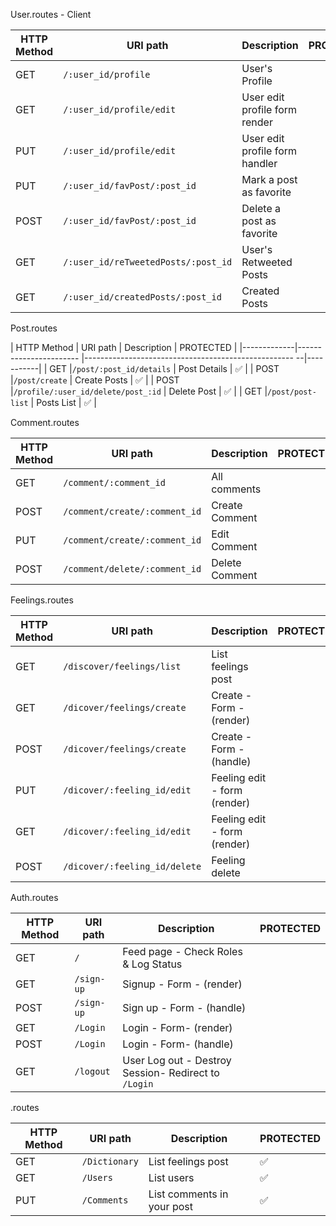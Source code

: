
User.routes - Client 


| HTTP Method | URI path                              | Description                        | PROTECTED |
|-------------|---------------------------------------|------------------------------------|-----------|
| GET         | `/:user_id/profile`                   | User's Profile                     |           |      
| GET         | `/:user_id/profile/edit`              | User edit profile form render      |           |
| PUT         | `/:user_id/profile/edit`              | User edit profile form handler     |           |
| PUT         | `/:user_id/favPost/:post_id`          | Mark a post as favorite            |           |
| POST        | `/:user_id/favPost/:post_id`          | Delete a post as favorite          |           |
| GET         | `/:user_id/reTweetedPosts/:post_id`   | User's Retweeted  Posts            |           |
| GET         | `/:user_id/createdPosts/:post_id`     | Created  Posts                     |           | 

Post.routes

| HTTP Method | URI path               |         Description                                   | PROTECTED |
|-------------|----------------------- |---------------------------------------------------- --|-----------| 
| GET         |`/post/:post_id/details` | Post Details 	                                       |  :white_check_mark: |
| POST        |`/post/create` | Create Posts 	     |  :white_check_mark:    |
| POST        |`/profile/:user_id/delete/post_:id` | Delete Post 	        |  :white_check_mark:    |
| GET         |`/post/post-list` | Posts List 	        |  :white_check_mark:    |


Comment.routes

| HTTP Method | URI path                           |         Description                         | PROTECTED |
|-------------|------------------------------------|-------------------------------------------- |------|
| GET         | `/comment/:comment_id`        | All comments                                     |      |
| POST        | `/comment/create/:comment_id` | Create Comment                                   |      |
| PUT         | `/comment/create/:comment_id` | Edit Comment                                     |      |
| POST        | `/comment/delete/:comment_id` | Delete Comment                                   |      |


Feelings.routes

| HTTP Method | URI path                            |         Description                       | PROTECTED |
|-------------|-----------------------------------  |-------------------------------------------|------|
| GET         | `/discover/feelings/list`      | List feelings post                              |      |
| GET         | `/dicover/feelings/create`    | Create - Form - (render)                  |      |
| POST        | `/dicover/feelings/create`    | Create - Form - (handle)                  |      |
| PUT         | `/dicover/:feeling_id/edit`   | Feeling edit  - form (render)          |      |
| GET         | `/dicover/:feeling_id/edit`   | Feeling edit - form (render)          |      |
| POST        | `/dicover/:feeling_id/delete`            | Feeling delete                            |      |

Auth.routes

| HTTP Method 	| URI path      	           | Description                                           | PROTECTED  |
|-------------	|------------------------------|------------------------------------------------------ |-------|
| GET         	| `/`             	       | Feed page - Check Roles & Log Status         	       |       |
| GET         	| `/sign-up` 	           | Signup - Form - (render)                              |       |
| POST         	| `/sign-up`               | Sign up - Form - (handle)                             |       |
| GET         	| `/Login`                | Login - Form-  (render)                               |       |
| POST         	| `/Login`                | Login - Form-  (handle) 	                           |       |
| GET         	| `/logout` 	           | User Log out - Destroy Session- Redirect to `/Login` |       |           


.routes

| HTTP Method | URI path               |         Description                    | PROTECTED                   |
|-------------|----------------------- |----------------------------------------|------------------------|
| GET         | `/Dictionary`      | List feelings post                     |  :white_check_mark:    |   
| GET         | `/Users`           | List users                             |  :white_check_mark:    |
| PUT         | `/Comments`        | List comments  in your post            | :white_check_mark:     |

